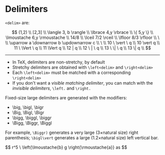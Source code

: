 # Delimiters

`<delim>` are:


$$
(1,2)                                       \\
[2,3]                                       \\
\langle 3, b \rangle                        \\
\lbrace 4,y \rbrace                         \\
\{ 5,y \}                                   \\
\lmoustache 6,y \rmoustache                 \\
14/8                                        \\
\lceil 7/2 \rceil                           \\
\lfloor 8/3 \rfloor                         \\
\ \\
\uparrow a \downarrow b \updownarrow c      \\
\ \\
10 \ \vert \ q                              \\
10 \vert q                                  \\
11 \ \Vert \ q                              \\
11 \Vert q                                  \\
12    |  q                                  \\
12 \  | \    q                              \\
13 \ \| \    q                              \\
13   \|      q                              \\
$$

---

- In TeX, delimiters are non-stretchy, by default
- Stretchy delimiters are obtained with `\left<delim>` and `\right<delim>`
- Each `\left<delim>` must be matched with a corresponding `\right<delim>`
- If you don't want a *visible matching delimiter*, you can match with the *invisible delimiters*, `\left.` and `\right.`

Fixed-size large delimiters are generated with the modifiers:
- \big,  \bigl,  \bigr
- \Big,  \Bigl,  \Bigr
- \bigg, \biggl, \biggr
- \Bigg, \Biggr, \Biggl

For example,
`\Biggr)` generates a very large (3×natural size) right parenthesis;
`\bigl\vert` generates a large (1.2×natural size) left vertical bar.


$$
r^5 \\
\left{\lmoustache{b} g \right{\rmoustache{a}}
as
$$
